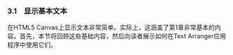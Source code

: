 ### 3.1　显示基本文本

在HTML5 Canvas上显示文本非常简单。实际上，这涵盖了第1章非常基本的内容。首先，本节将回顾这些基础内容，然后向读者展示如何在Text Arranger应用程序中使用它们。


